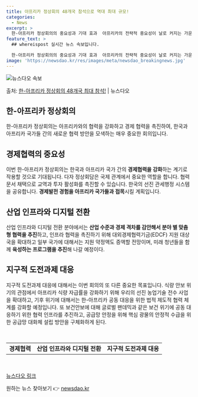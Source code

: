 ```yaml
---
title: 아프리카 정상회의 48개국 참석으로 역대 최대 규모!
categories:
  - News
excerpt: >
  한-아프리카 정상회의의 중요성과 기대 효과  아프리카의 전략적 중요성이 날로 커지는 가운데, 아프리카 48개…
feature_text: >
  ## whereispost 실시간 뉴스 속보입니다.

  한-아프리카 정상회의의 중요성과 기대 효과  아프리카의 전략적 중요성이 날로 커지는 가운데, 아프리카 48개…
image: 'https://newsdao.kr/res/images/meta/newsdao_breakingnews.jpg'
---
```


![뉴스다오 속보](https://newsdao.kr/res/images/meta/newsdao_breakingnews.jpg)

<p>출처: <a href="https://newsdao.kr/4019" rel="dofollow">한-아프리카 정상회의 48개국 최대 참석!</a> | 뉴스다오</p>

<h2 data-ke-size="size26">한-아프리카 정상회의</h2>
<p data-ke-size="size16">한-아프리카 정상회의는 아프리카와의 협력을 강화하고 경제 협력을 촉진하여, 한국과 아프리카 국가들 간의 새로운 협력 방안을 모색하는 매우 중요한 회의입니다.</p>

<h2>경제협력의 중요성</h2>
<p data-ke-size="size16">이번 한-아프리카 정상회의는 한국과 아프리카 국가 간의 <b>경제협력을 강화</b>하는 계기로 작용할 것으로 기대됩니다. 다자 정상회담은 국제 관계에서 중요한 역할을 합니다. 협력 문서 채택으로 교역과 투자 활성화를 촉진할 수 있습니다. 한국의 선진 관세행정 시스템을 공유합니다. <b>경제발전 경험을 아프리카 국가들과 접목</b>시킬 계획입니다.</p>

<h2>산업 인프라와 디지털 전환</h2>
<p data-ke-size="size16">산업 인프라와 디지털 전환 분야에서는 <b>산업 수준과 경제 격차를 감안해서 분야 별 맞춤형 협력을 추진</b>하고, 인프라 협력을 촉진하기 위해 대외경제협력기금(EDCF) 지원 대상국을 확대하고 일부 국가에 대해서는 지원 약정액도 증액할 전망이며, 미래 청년들을 함께 <b>육성하는 프로그램을 추진</b>해 나갈 예정이다.</p>

<h2>지구적 도전과제 대응</h2>
<p data-ke-size="size16">지구적 도전과제 대응에 대해서는 이번 회의의 또 다른 중요한 목표입니다. 식량 안보 위기의 관점에서 아프리카 식량 자급률을 강화하기 위해 우리의 선진 농업기술 전수 사업을 확대하고, 기후 위기에 대해서는 한-아프리카 공동 대응을 위한 법적 제도적 협력 체계를 강화할 예정입니다. 또 보건안보에 대해 글로벌 팬데믹과 같은 보건 위기에 공동 대응하기 위한 협력 인프라를 추진하고, 공급망 안정을 위해 핵심 광물의 안정적 수급을 위한 공급망 대화체 설립 방안을 구체화하게 된다.</p>

<p data-ke-size="size16">&nbsp;</p>
<table>
	<tbody>
		<tr>
			<td style="text-align: center; height: 17px;"><b>경제협력</b></td>
			<td style="text-align: center; height: 17px;"><b>산업 인프라와 디지털 전환</b></td>
			<td style="text-align: center; height: 17px;"><b>지구적 도전과제 대응</b></td>
		</tr>
	</tbody>
</table>
<p data-ke-size="size16">&nbsp;</p>

<p data-ke-size="size16"><a href="https://newsdao.kr/4019">뉴스다오 링크</a></p> 

원하는 뉴스 찾아보기 👉 <a href="https://newsdao.kr" rel="dofollow">newsdao.kr</a>



